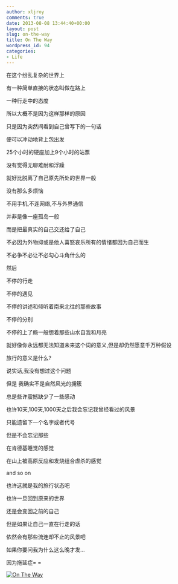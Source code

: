 ```yaml
---
author: xljroy
comments: true
date: 2013-08-08 13:44:40+00:00
layout: post
slug: on-the-way
title: On The Way
wordpress_id: 94
categories:
- Life
---
```


在这个纷乱复杂的世界上


有一种简单直接的状态叫做在路上




一种行走中的态度







所以大概不是因为这样那样的原因




只是因为突然间看到自己曾写下的一句话




便可以冲动地背上包出发







25个小时的硬座加上9个小时的站票




没有觉得无聊难耐和浮躁




就好比脱离了自己原先所处的世界一般




没有那么多烦恼







不用手机,不连网络,不与外界通信




并非是像一座孤岛一般




而是把最真实的自己交还给了自己




不必因为外物抑或是他人喜怒哀乐所有的情绪都因为自己而生




不必争不必让不必勾心斗角什么的







然后




不停的行走




不停的遇见




不停的讲述和倾听着南来北往的那些故事




不停的分别




不停的上了瘾一般想着那些山水自我和月亮




就好像你永远都无法知道未来这个词的意义,但是却仍然愿意千万种假设







旅行的意义是什么?




说实话,我没有想过这个问题




但是 我确实不是自然风光的拥簇




总是些许震撼缺少了一些感动




也许10天,100天,1000天之后我会忘记我曾经看过的风景




只能遗留下一个名字或者代号




但是不会忘记那些




在肯德基睡觉的感觉




在山上被高原反应和发烧组合虐杀的感觉




and so on




也许这就是我的旅行状态吧







也许一旦回到原来的世界




还是会变回之前的自己




但是如果让自己一直在行走的话




依然会有那些流连却不止的风景吧







如果你要问我为什么这么晚才发...




因为拖延症= =







[![On <wbr>The <wbr>Way](http://s14.sinaimg.cn/mw690/7c97d64dgx6BGPXINNrad&690)](http://photo.blog.sina.com.cn/showpic.html#blogid=7c97d64d0101aa1d&url=http://album.sina.com.cn/pic/7c97d64dgx6BGPXINNrad)
